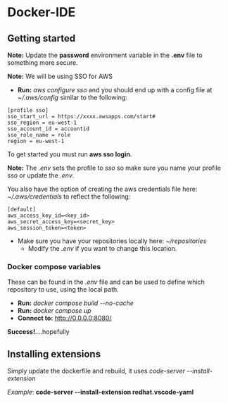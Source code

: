 # Docker-IDE

## Getting started

__Note:__ Update the __password__ environment variable in the __.env__ file to something more secure.

__Note:__ We will be using SSO for AWS

* __Run:__ _aws configure sso_ and you should end up with a config file at _~/.aws/config_ similar to the following:
```
[profile sso]
sso_start_url = https://xxxx.awsapps.com/start#
sso_region = eu-west-1
sso_account_id = accountid
sso_role_name = role
region = eu-west-1
```
To get started you must run __aws sso login__.

__Note:__ The _.env_ sets the profile to _sso_ so make sure you name your profile _sso_ or update the _.env_.

You also have the option of creating the aws credentials file here: _~/.aws/credentials_ to reflect the following:
```
[default]
aws_access_key_id=<key_id>
aws_secret_access_key=<secret_key>
aws_session_token=<token>
```
* Make sure you have your repositories locally here: _~/repositories_
    * Modify the _.env_ if you want to change this location.

### Docker compose variables
These can be found in the _.env_ file and can be used to define which repository to use, using the local path.

* __Run:__ _docker compose build --no-cache_
* __Run:__ _docker compose up_
* __Connect to:__ http://0.0.0.0:8080/

__Success!__....hopefully

## Installing extensions
Simply update the dockerfile and rebuild, it uses _code-server --install-extension_

_Example_: __code-server --install-extension redhat.vscode-yaml__